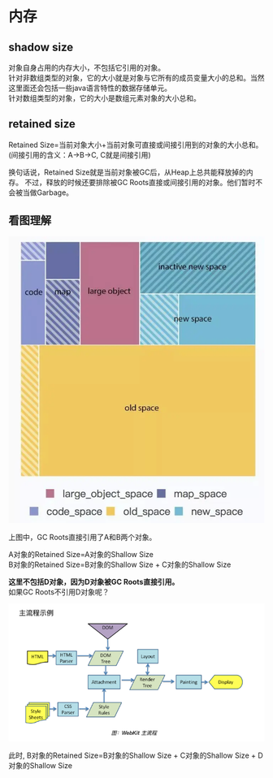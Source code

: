 # 内存

## shadow size

对象自身占用的内存大小，不包括它引用的对象。  
针对非数组类型的对象，它的大小就是对象与它所有的成员变量大小的总和。当然这里面还会包括一些java语言特性的数据存储单元。  
针对数组类型的对象，它的大小是数组元素对象的大小总和。

## retained size

Retained Size=当前对象大小+当前对象可直接或间接引用到的对象的大小总和。\(间接引用的含义：A-&gt;B-&gt;C, C就是间接引用\) 

换句话说，Retained Size就是当前对象被GC后，从Heap上总共能释放掉的内存。 不过，释放的时候还要排除被GC Roots直接或间接引用的对象。他们暂时不会被当做Garbage。

## 看图理解

![](../.gitbook/assets/image%20%2836%29.png)

上图中，GC Roots直接引用了A和B两个对象。  
  
A对象的Retained Size=A对象的Shallow Size  
B对象的Retained Size=B对象的Shallow Size + C对象的Shallow Size  
  
**这里不包括D对象，因为D对象被GC Roots直接引用。**  
如果GC Roots不引用D对象呢？  


![](../.gitbook/assets/image%20%2834%29.png)

此时, B对象的Retained Size=B对象的Shallow Size + C对象的Shallow Size + D对象的Shallow Size

